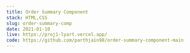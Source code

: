 ```yaml
---
title: Order Summary Component
stack: HTML,CSS
slug: order-summary-comp
date: 2021-01-10
live: https://proj1-lyart.vercel.app/
code: https://github.com/parthjain98/order-summary-component-main
---
```

